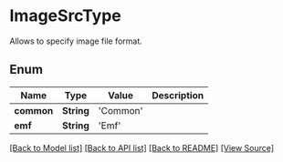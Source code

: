 ﻿# ImageSrcType
Allows to specify image file format.

## Enum
Name | Type | Value | Description
------------ | ------------- | ------------- | -------------
**common** | **String** | 'Common' | 
**emf** | **String** | 'Emf' | 

[[Back to Model list]](../README.md#documentation-for-models) [[Back to API list]](../README.md#documentation-for-api-endpoints) [[Back to README]](../README.md) [[View Source]](../AsposePdfCloud/Models/ImageSrcType.swift)

